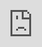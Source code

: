 # Analysis Platform REST API reference Guide

<html>
<head>
<meta name="viewport" content="width=device-width; initial-scale=1.0; maximum-scale=1.0; user-scalable=0;">
</head>
<body style="margin:0px;padding:0px;overflow:hidden">
  <iframe src="https://ambpro.github.io/scava-docs/" frameborder="0" style="overflow:hidden;overflow-x:hidden;overflow-y:hidden;height:100%;width:100%;position:absolute;top:0px;left:0px;right:0px;bottom:0px" height="100%" width="100%"></iframe>
</body>
</html>
